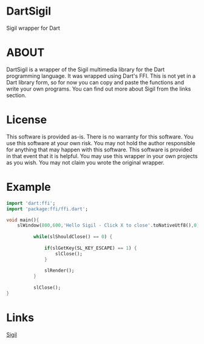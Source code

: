 # DartSigil
Sigil wrapper for Dart

# ABOUT
DartSigil is a wrapper of the Sigil multimedia library for the Dart programming language. It was wrapped using Dart's FFI. This is not yet in a Dart library form, so for now you can copy and paste the functions and write your own programs. You can find out more about Sigil from the links section. 

# License
This software is provided as-is. There is no warranty for this software. You use this software at your own risk. You may not hold the author responsible for anything that may happen with this software. This software is provided in that event that it is helpful. You may use this wrapper in your own projects as you wish. You may not claim you wrote the original wrapper. 

# Example

```dart
import 'dart:ffi';
import 'package:ffi/ffi.dart';

void main(){
	slWindow(800,600,'Hello Sigil - Click X to close'.toNativeUtf8(),0);
			
		  while(slShouldClose() == 0) {
			  
			  if(slGetKey(SL_KEY_ESCAPE) == 1) {
				  slClose();
			  }
			 
			  slRender();
		  }
		  
		  slClose();
}
```

# Links
[Sigil](http://www.libsigil.com/)
